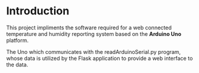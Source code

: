# Introduction #
This project impliments the software required for a web connected temperature and humidity reporting system based on the __Arduino Uno__ platform.

The Uno which communicates with the readArduinoSerial.py program, whose data is utilized by the Flask application to provide a web interface to the data. 
